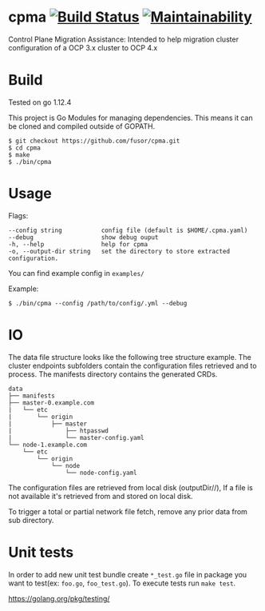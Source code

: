 # cpma [![Build Status](https://travis-ci.com/fusor/cpma.svg?branch=master)](https://travis-ci.com/fusor/cpma) [![Maintainability](https://api.codeclimate.com/v1/badges/aac7d46fd7899042ce52/maintainability)](https://codeclimate.com/github/fusor/cpma/maintainability)
Control Plane Migration Assistance:  Intended to help migration cluster configuration of a OCP 3.x cluster to OCP 4.x


# Build

Tested on go 1.12.4

This project is Go Modules for managing dependencies. This means it can be cloned and compiled outside of GOPATH.

```console
$ git checkout https://github.com/fusor/cpma.git
$ cd cpma
$ make
$ ./bin/cpma
```

# Usage

Flags:
```
--config string           config file (default is $HOME/.cpma.yaml)
--debug                   show debug ouput
-h, --help                help for cpma
-o, --output-dir string   set the directory to store extracted configuration.
```

You can find example config in `examples/`

Example:

```console
$ ./bin/cpma --config /path/to/config/.yml --debug
```

# IO

The data file structure looks like the following tree structure example.
The cluster endpoints subfolders contain the configuration files retrieved and to process.
The manifests directory contains the generated CRDs.

```
data
├── manifests
├── master-0.example.com
|   └── etc
|       └── origin
|           ├── master
|               ├── htpasswd
|               └── master-config.yaml
└── node-1.example.com
    └── etc
        └── origin
            └── node
                └── node-config.yaml
```

The configuration files are retrieved from local disk (outputDir/<Hostname>/),
If a file is not available it's retrieved from <Hostname> and stored on local disk.

To trigger a total or partial network file fetch, remove any prior data from <Hostname> sub directory.


# Unit tests

In order to add new unit test bundle create `*_test.go` file in package you want to test(ex: `foo.go`, `foo_test.go`).
To execute tests run `make test`.

https://golang.org/pkg/testing/
